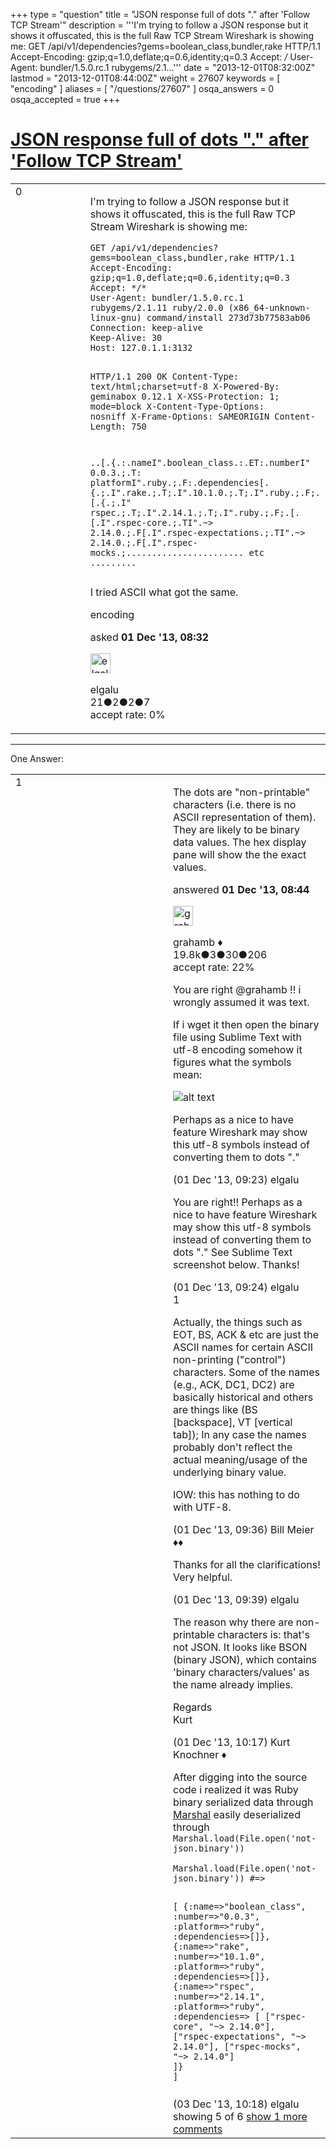 +++
type = "question"
title = "JSON response full of dots &quot;.&quot; after &#x27;Follow TCP Stream&#x27;"
description = '''I&#x27;m trying to follow a JSON response but it shows it offuscated, this is the full Raw TCP Stream Wireshark is showing me: GET /api/v1/dependencies?gems=boolean_class,bundler,rake HTTP/1.1 Accept-Encoding: gzip;q=1.0,deflate;q=0.6,identity;q=0.3 Accept: */* User-Agent: bundler/1.5.0.rc.1 rubygems/2.1...'''
date = "2013-12-01T08:32:00Z"
lastmod = "2013-12-01T08:44:00Z"
weight = 27607
keywords = [ "encoding" ]
aliases = [ "/questions/27607" ]
osqa_answers = 0
osqa_accepted = true
+++

<div class="headNormal">

# [JSON response full of dots "." after 'Follow TCP Stream'](/questions/27607/json-response-full-of-dots-after-follow-tcp-stream)

</div>

<div id="main-body">

<div id="askform">

<table id="question-table" style="width:100%;"><colgroup><col style="width: 50%" /><col style="width: 50%" /></colgroup><tbody><tr class="odd"><td style="width: 30px; vertical-align: top"><div class="vote-buttons"><div id="post-27607-score" class="post-score" title="current number of votes">0</div><div id="favorite-count" class="favorite-count"></div></div></td><td><div id="item-right"><div class="question-body"><p>I'm trying to follow a JSON response but it shows it offuscated, this is the full Raw TCP Stream Wireshark is showing me:</p><pre><code>GET /api/v1/dependencies?gems=boolean_class,bundler,rake HTTP/1.1
Accept-Encoding: gzip;q=1.0,deflate;q=0.6,identity;q=0.3
Accept: */*
User-Agent: bundler/1.5.0.rc.1 rubygems/2.1.11 ruby/2.0.0 (x86_64-unknown-linux-gnu) command/install 273d73b77583ab06
Connection: keep-alive
Keep-Alive: 30
Host: 127.0.1.1:3132

HTTP/1.1 200 OK
Content-Type: text/html;charset=utf-8
X-Powered-By: geminabox 0.12.1
X-XSS-Protection: 1; mode=block
X-Content-Type-Options: nosniff
X-Frame-Options: SAMEORIGIN
Content-Length: 750

..[.{.:.nameI&quot;.boolean_class.:.ET:.numberI&quot;
0.0.3.;.T:
platformI&quot;.ruby.;.F:.dependencies[.{.;.I&quot;.rake.;.T;.I&quot;.10.1.0.;.T;.I&quot;.ruby.;.F;.[.{.;.I&quot;
rspec.;.T;.I&quot;.2.14.1.;.T;.I&quot;.ruby.;.F;.[.[.I&quot;.rspec-core.;.TI&quot;.~&gt; 2.14.0.;.F[.I&quot;.rspec-expectations.;.TI&quot;.~&gt; 2.14.0.;.F[.I&quot;.rspec-mocks.;....................... etc .........</code></pre><p>I tried ASCII what got the same.</p></div><div id="question-tags" class="tags-container tags">encoding</div><div id="question-controls" class="post-controls"></div><div class="post-update-info-container"><div class="post-update-info post-update-info-user"><p>asked <strong>01 Dec '13, 08:32</strong></p><img src="https://secure.gravatar.com/avatar/d65593e3a584ff801c331e387964c69e?s=32&amp;d=identicon&amp;r=g" class="gravatar" width="32" height="32" alt="elgalu&#39;s gravatar image" /><p>elgalu<br />
<span class="score" title="21 reputation points">21</span><span title="2 badges"><span class="badge1">●</span><span class="badgecount">2</span></span><span title="2 badges"><span class="silver">●</span><span class="badgecount">2</span></span><span title="7 badges"><span class="bronze">●</span><span class="badgecount">7</span></span><br />
<span class="accept_rate" title="Rate of the user&#39;s accepted answers">accept rate:</span> <span title="elgalu has no accepted answers">0%</span></p></div></div><div id="comments-container-27607" class="comments-container"></div><div id="comment-tools-27607" class="comment-tools"></div><div class="clear"></div><div id="comment-27607-form-container" class="comment-form-container"></div><div class="clear"></div></div></td></tr></tbody></table>

------------------------------------------------------------------------

<div class="tabBar">

<span id="sort-top"></span>

<div class="headQuestions">

One Answer:

</div>

</div>

<span id="27609"></span>

<div id="answer-container-27609" class="answer accepted-answer">

<table style="width:100%;"><colgroup><col style="width: 50%" /><col style="width: 50%" /></colgroup><tbody><tr class="odd"><td style="width: 30px; vertical-align: top"><div class="vote-buttons"><div id="post-27609-score" class="post-score" title="current number of votes">1</div></div></td><td><div class="item-right"><div class="answer-body"><p>The dots are "non-printable" characters (i.e. there is no ASCII representation of them). They are likely to be binary data values. The hex display pane will show the the exact values.</p></div><div class="answer-controls post-controls"></div><div class="post-update-info-container"><div class="post-update-info post-update-info-user"><p>answered <strong>01 Dec '13, 08:44</strong></p><img src="https://secure.gravatar.com/avatar/d2a7e24ca66604c749c7c88c1da8ff78?s=32&amp;d=identicon&amp;r=g" class="gravatar" width="32" height="32" alt="grahamb&#39;s gravatar image" /><p>grahamb ♦<br />
<span class="score" title="19834 reputation points"><span>19.8k</span></span><span title="3 badges"><span class="badge1">●</span><span class="badgecount">3</span></span><span title="30 badges"><span class="silver">●</span><span class="badgecount">30</span></span><span title="206 badges"><span class="bronze">●</span><span class="badgecount">206</span></span><br />
<span class="accept_rate" title="Rate of the user&#39;s accepted answers">accept rate:</span> <span title="grahamb has 274 accepted answers">22%</span></p></div></div><div id="comments-container-27609" class="comments-container"><span id="27611"></span><div id="comment-27611" class="comment"><div id="post-27611-score" class="comment-score"></div><div class="comment-text"><p>You are right @grahamb !! i wrongly assumed it was text.</p><p>If i wget it then open the binary file using Sublime Text with utf-8 encoding somehow it figures what the symbols mean:</p><p><img src="https://osqa-ask.wireshark.org/upfiles/not-json.png" alt="alt text" /></p><p>Perhaps as a nice to have feature Wireshark may show this utf-8 symbols instead of converting them to dots "."</p></div><div id="comment-27611-info" class="comment-info"><span class="comment-age">(01 Dec '13, 09:23)</span> elgalu</div></div><span id="27612"></span><div id="comment-27612" class="comment"><div id="post-27612-score" class="comment-score"></div><div class="comment-text"><p>You are right!! Perhaps as a nice to have feature Wireshark may show this utf-8 symbols instead of converting them to dots "." See Sublime Text screenshot below. Thanks!</p></div><div id="comment-27612-info" class="comment-info"><span class="comment-age">(01 Dec '13, 09:24)</span> elgalu</div></div><span id="27613"></span><div id="comment-27613" class="comment"><div id="post-27613-score" class="comment-score">1</div><div class="comment-text"><p>Actually, the things such as EOT, BS, ACK &amp; etc are just the ASCII names for certain ASCII non-printing ("control") characters. Some of the names (e.g., ACK, DC1, DC2) are basically historical and others are things like (BS [backspace], VT [vertical tab]); In any case the names probably don't reflect the actual meaning/usage of the underlying binary value.</p><p>IOW: this has nothing to do with UTF-8.</p></div><div id="comment-27613-info" class="comment-info"><span class="comment-age">(01 Dec '13, 09:36)</span> Bill Meier ♦♦</div></div><span id="27614"></span><div id="comment-27614" class="comment"><div id="post-27614-score" class="comment-score"></div><div class="comment-text"><p>Thanks for all the clarifications! Very helpful.</p></div><div id="comment-27614-info" class="comment-info"><span class="comment-age">(01 Dec '13, 09:39)</span> elgalu</div></div><span id="27615"></span><div id="comment-27615" class="comment"><div id="post-27615-score" class="comment-score"></div><div class="comment-text"><p>The reason why there are non-printable characters is: that's not JSON. It looks like BSON (binary JSON), which contains 'binary characters/values' as the name already implies.</p><p>Regards<br />
Kurt</p></div><div id="comment-27615-info" class="comment-info"><span class="comment-age">(01 Dec '13, 10:17)</span> Kurt Knochner ♦</div></div><span id="27724"></span><div id="comment-27724" class="comment not_top_scorer"><div id="post-27724-score" class="comment-score"></div><div class="comment-text"><p>After digging into the source code i realized it was Ruby binary serialized data through <a href="http://www.ruby-doc.org/core-2.0.0/Marshal.html">Marshal</a> easily deserialized through <code>Marshal.load(File.open('not-json.binary'))</code></p><pre><code>Marshal.load(File.open(&#39;not-json.binary&#39;)) #=&gt;

[ {:name=&gt;&quot;boolean_class&quot;, :number=&gt;&quot;0.0.3&quot;, :platform=&gt;&quot;ruby&quot;, :dependencies=&gt;[]}, 
  {:name=&gt;&quot;rake&quot;, :number=&gt;&quot;10.1.0&quot;, :platform=&gt;&quot;ruby&quot;, :dependencies=&gt;[]},
  {:name=&gt;&quot;rspec&quot;, :number=&gt;&quot;2.14.1&quot;, :platform=&gt;&quot;ruby&quot;, :dependencies=&gt; [
    [&quot;rspec-core&quot;, &quot;~&gt; 2.14.0&quot;], [&quot;rspec-expectations&quot;, &quot;~&gt; 2.14.0&quot;], [&quot;rspec-mocks&quot;, &quot;~&gt; 2.14.0&quot;]
  ]}
]</code></pre></div><div id="comment-27724-info" class="comment-info"><span class="comment-age">(03 Dec '13, 10:18)</span> elgalu</div></div></div><div id="comment-tools-27609" class="comment-tools"><span class="comments-showing"> showing 5 of 6 </span> <a href="#" class="show-all-comments-link">show 1 more comments</a></div><div class="clear"></div><div id="comment-27609-form-container" class="comment-form-container"></div><div class="clear"></div></div></td></tr></tbody></table>

</div>

<div class="paginator-container-left">

</div>

</div>

</div>

